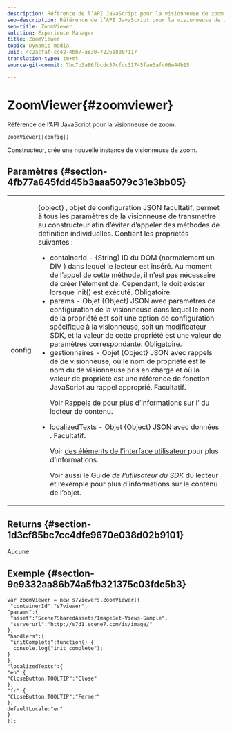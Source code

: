```yaml
---
description: Référence de l’API JavaScript pour la visionneuse de zoom.
seo-description: Référence de l’API JavaScript pour la visionneuse de zoom.
seo-title: ZoomViewer
solution: Experience Manager
title: ZoomViewer
topic: Dynamic media
uuid: 4c2acfaf-cc42-4bb7-a830-7226a8007117
translation-type: tm+mt
source-git-commit: 7bc7b3a86fbcdc57cfdc31745fae3afc06e44b15

---
```



# ZoomViewer{#zoomviewer}

Référence de l’API JavaScript pour la visionneuse de zoom.

`ZoomViewer([config])`

Constructeur, crée une nouvelle instance de visionneuse de zoom.

## Paramètres {#section-4fb77a645fdd45b3aaa5079c31e3bb05}

<table id="table_896DFF34A68A403DB93A6D597461A573"> 
 <tbody> 
  <tr> 
   <td colname="col1"> <p> <span class="codeph"> <span class="varname"> config </span></span> </p> </td> 
   <td colname="col2"> <p> <span class="codeph"> {object} </span> , objet de configuration JSON facultatif, permet à tous les paramètres de la visionneuse de transmettre au constructeur afin d’éviter d’appeler des méthodes de définition individuelles. Contient les propriétés suivantes : </p> <p> 
     <ul id="ul_789DBD5B72ED4C80B685455B0D59494D"> 
      <li id="li_28FDCB53E4AD4097A51F21B876C18FB1"> <span class="codeph"> containerId </span> - <span class="codeph"> {String} </span> ID du DOM (normalement un <span class="codeph"> DIV </span>) dans lequel le lecteur est inséré. Au moment de l’appel de cette méthode, il n’est pas nécessaire de créer l’élément  de. Cependant, le  doit exister lorsque <span class="codeph"> init() </span> est exécuté. Obligatoire. </li> 
      <li id="li_FDE00392DC1544ABBDD75F81EF814EF2"> <span class="codeph"> params </span> - Objet <span class="codeph"> {Object} </span> JSON avec paramètres de configuration de la visionneuse dans lequel le nom de la propriété est soit une option de configuration spécifique à la visionneuse, soit un modificateur SDK, et la valeur de cette propriété est une valeur de paramètres correspondante. Obligatoire. </li> 
      <li id="li_C534D5091CDA4717BCC48E3EBBF09AB8"> <span class="codeph"> gestionnaires </span> - Objet <span class="codeph"> {Object} </span> JSON avec rappels de de visionneuse, où le nom de propriété est le nom du de visionneuse pris en charge et où la valeur de propriété est une référence de fonction JavaScript au rappel approprié. Facultatif. <p>Voir <a href="../../../c-html5-s7-aem-asset-viewers/c-html5-20-zoom-viewer-about/c-html5-20-zoom-viewer-event-callbacks.md#concept-66d5996f2b1b44cab3d5264cda5c50cd" format="dita" scope="local"> Rappels de  </a> pour plus d’informations sur l’ du lecteur de contenu. </p> </li> 
      <li id="li_1D181A6B1D434B29B09AFD3F4BE059BD"> <span class="codeph"> localizedTexts </span> - Objet <span class="codeph"> {Object} </span> JSON avec données . Facultatif. <p>Voir <a href="../../../c-html5-s7-aem-asset-viewers/c-html5-20-zoom-viewer-about/c-html5-20-zoom-viewer-localization.md#concept-cbfc39344c494eb7b9f6a272cff0cc74" format="dita" scope="local"> des éléments de l’interface utilisateur </a> pour plus d’informations. </p> <p>Voir aussi le Guide <i>de l’utilisateur du SDK</i> du lecteur et l’exemple pour plus d’informations sur le contenu de l’objet. </p> </li> 
     </ul> </p> </td> 
  </tr> 
 </tbody> 
</table>

## Returns {#section-1d3cf85bc7cc4dfe9670e038d02b9101}

Aucune

## Exemple {#section-9e9332aa86b74a5fb321375c03fdc5b3}

```
var zoomViewer = new s7viewers.ZoomViewer({ 
 "containerId":"s7viewer", 
"params":{ 
 "asset":"Scene7SharedAssets/ImageSet-Views-Sample", 
 "serverurl":"http://s7d1.scene7.com/is/image/" 
}, 
"handlers":{ 
 "initComplete":function() { 
  console.log("init complete"); 
} 
}, 
"localizedTexts":{ 
"en":{ 
"CloseButton.TOOLTIP":"Close" 
}, 
"fr":{ 
"CloseButton.TOOLTIP":"Fermer" 
}, 
defaultLocale:"en" 
} 
});
```

